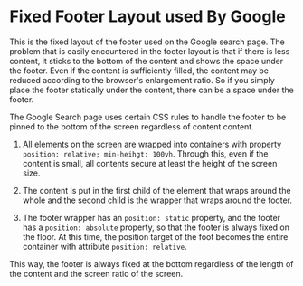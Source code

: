# Fixed Footer Layout used By Google

This is the fixed layout of the footer used on the Google search page. The problem that is easily encountered in the footer layout is that if there is less content, it sticks to the bottom of the content and shows the space under the footer. Even if the content is sufficiently filled, the content may be reduced according to the browser's enlargement ratio. So if you simply place the footer statically under the content, there can be a space under the footer.

The Google Search page uses certain CSS rules to handle the footer to be pinned to the bottom of the screen regardless of content content.

1. All elements on the screen are wrapped into containers with property `position: relative; min-heihgt: 100vh`. Through this, even if the content is small, all contents secure at least the height of the screen size.

2. The content is put in the first child of the element that wraps around the whole and the second child is the wrapper that wraps around the footer.

3. The footer wrapper has an `position: static` property, and the footer has a `position: absolute` property, so that the footer is always fixed on the floor. At this time, the position target of the foot becomes the entire container with attribute `position: relative`.

This way, the footer is always fixed at the bottom regardless of the length of the content and the screen ratio of the screen.